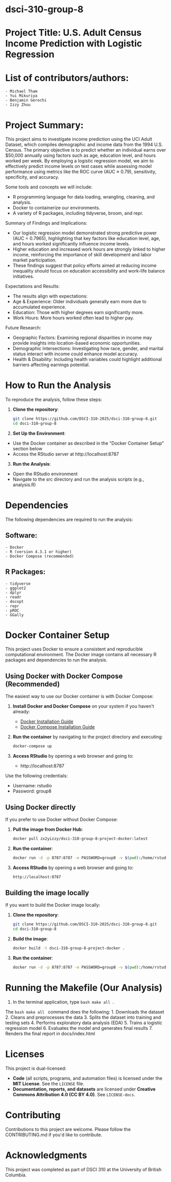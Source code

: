 # dsci-310-group-8

# Project Title: U.S. Adult Census Income Prediction with Logistic Regression

# List of contributors/authors:
    - Michael Tham
    - Yui Mikuriya
    - Benjamin Gerochi
    - Izzy Zhou

# Project Summary:
This project aims to investigate income prediction using the UCI Adult Dataset, which compiles demographic and income data from the 1994 U.S. Census. The primary objective is to predict whether an individual earns over $50,000 annually using factors such as age, education level, and hours worked per week. By employing a logistic regression model, we aim to effectively predict income levels on test cases while assessing model performance using metrics like the ROC curve (AUC ≈ 0.79), sensitivity, specificity, and accuracy.

Some tools and concepts we will include:
- R programming language for data loading, wrangling, cleaning, and analysis.
- Docker to containerize our environments.
- A variety of R packages, including tidyverse, broom, and repr.

Summary of Findings and Implications:
- Our logistic regression model demonstrated strong predictive power (AUC = 0.7965), highlighting that key factors like education level, age, and hours worked significantly influence income levels.
- Higher education and increased work hours are strongly linked to higher income, reinforcing the importance of skill development and labor market participation.
- These findings suggest that policy efforts aimed at reducing income inequality should focus on education accessibility and work-life balance initiatives.

Expectations and Results:
- The results align with expectations:
- Age & Experience: Older individuals generally earn more due to accumulated experience.
- Education: Those with higher degrees earn significantly more.
- Work Hours: More hours worked often lead to higher pay.

Future Research:
- Geographic Factors: Examining regional disparities in income may provide insights into location-based economic opportunities.
- Demographic Intersections: Investigating how race, gender, and marital status interact with income could enhance model accuracy.
- Health & Disability: Including health variables could highlight additional barriers affecting earnings potential.

# How to Run the Analysis
To reproduce the analysis, follow these steps:

1. **Clone the repository**:

    ```bash
    git clone https://github.com/DSCI-310-2025/dsci-310-group-8.git
    cd dsci-310-group-8
    ```

2. **Set Up the Environment**:

- Use the Docker container as described in the "Docker Container Setup" section below
- Access the RStudio server at http://localhost:8787

3. **Run the Analysis**:

- Open the RStudio environment
- Navigate to the src directory and run the analysis scripts (e.g., analysis.R)

# Dependencies
The following dependencies are required to run the analysis:

## Software:
    - Docker
    - R (version 4.3.1 or higher)
    - Docker Compose (recommended)

## R Packages:
    - tidyverse
    - ggplot2
    - dplyr
    - readr
    - docopt
    - repr
    - pROC
    - GGally

# Docker Container Setup
This project uses Docker to ensure a consistent and reproducible computational environment. The Docker image contains all necessary R packages and dependencies to run the analysis.

## Using Docker with Docker Compose (Recommended)

The easiest way to use our Docker container is with Docker Compose:

1. **Install Docker and Docker Compose** on your system if you haven't already:
   - [Docker Installation Guide](https://docs.docker.com/get-docker/)
   - [Docker Compose Installation Guide](https://docs.docker.com/compose/install/)

2. **Run the container** by navigating to the project directory and executing:

   ```bash
   docker-compose up
   ```

3. **Access RStudio** by opening a web browser and going to: 
   - http://localhost:8787

Use the following credentials:
- Username: rstudio
- Password: group8

## Using Docker directly

If you prefer to use Docker without Docker Compose:

1. **Pull the image from Docker Hub**:

   ```bash
   docker pull zx2yizzy/dsci-310-group-8-project-docker:latest
   ```

2. **Run the container**:

    ```bash
    docker run -d -p 8787:8787 -e PASSWORD=group8 -v $(pwd):/home/rstudio/project zx2yizzy/dsci-310-group-8-project-docker:latest
    ```

3. **Access RStudio** by opening a web browser and going to:

    ```bash
    http://localhost:8787
    ```

## Building the image locally
If you want to build the Docker image locally:

1. **Clone the repository**:

    ```bash
    git clone https://github.com/DSCI-310-2025/dsci-310-group-8.git
    cd dsci-310-group-8
    ```

2. **Build the image**:

    ```bash
    docker build -t dsci-310-group-8-project-docker .
    ```

3. **Run the container**:

    ```bash
    docker run -d -p 8787:8787 -e PASSWORD=group8 -v $(pwd):/home/rstudio/project dsci-310-group-8-project-docker
    ```

# Running the Makefile (Our Analysis)
<!-- 1. Ensure you go to Settings in the cloned github repository.
2. Click Pages.
3. Under the sub-heading, branch, select 'main'.
4. Select the folder '/docs'.
5. Now, in the terminal application, type ```bash make all ```.
6. Go to '<> Code' in the same repository.
7. On the top right where it displays, 'About', click the gear icon.
8. Under the 'Website' heading, click 'Use your GitHub Pages website'.
9. Now access our analysis through this website! -->
1. In the terminal application, type ```bash make all ```.

The ```bash make all ``` command does the following:
	1.	Downloads the dataset
	2.	Cleans and preprocesses the data
	3.	Splits the dataset into training and testing sets
	4.	Performs exploratory data analysis (EDA)
	5.	Trains a logistic regression model
	6.	Evaluates the model and generates final results
	7.	Renders the final report in docs/index.html

# Licenses

This project is dual-licensed:

- **Code** (all scripts, programs, and automation files) is licensed under the **MIT License**. See the `LICENSE` file.
- **Documentation, reports, and datasets** are licensed under **Creative Commons Attribution 4.0 (CC BY 4.0)**. See `LICENSE-docs`.

# Contributing
Contributions to this project are welcome. Please follow the CONTRIBUTING.md if you'd like to contribute.

# Acknowledgments
This project was completed as part of DSCI 310 at the University of British Columbia.
